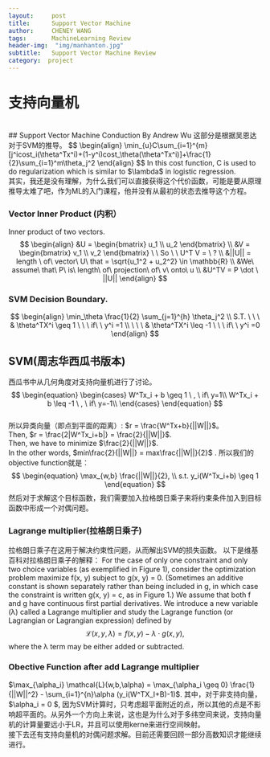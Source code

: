 ```yaml
---
layout:     post
title:      Support Vector Machine
author:     CHENEY WANG
tags: 		MachineLearning Review
header-img:  "img/manhanton.jpg"
subtitle:  	Support Vector Machine Review
category:  project
---
```

<!-- Start Writing Below in Markdown -->

# 支持向量机
<br >
## Support Vector Machine Conduction By Andrew Wu
这部分是根据吴恩达对于SVM的推导。
$$
\begin{align} 
\min_{u}C\sum_{i=1}^{m} [j^icost_i(\theta^Tx^i)+(1-y^i)cost_\theta(\theta^Tx^i)]+\frac{1}{2}\sum_{i=1}^m\theta_j^2
\end{align}
$$
In this cost function, C is used to do regularization which is similar to $\lambda$ in logistic regression.
<br>
其实，我还是没有理解，为什么我们可以直接获得这个代价函数，可能是要从原理推导太难了吧，作为ML的入门课程，他并没有从最初的状态去推导这个方程。

### Vector Inner Product (内积）
Inner product of two vectors.
$$
\begin{align}
&U =  \begin{bmatrix} 
u_1 \\ u_2 
\end{bmatrix} \\
&V = \begin{bmatrix} 
v_1 \\ v_2 
\end{bmatrix}  \ \ So \ \  U^T V = \ ? \\
&||U|| =  length \ of\  vector\ U\ that = \sqrt{u_1^2 + u_2^2} \in \mathbb{R} \\
&We\ assume\ that\ P\ is\ length\ of\ projection\ of\ v\ onto\ u \\
&U^TV = P \dot \ ||U||
\end{align}
$$

### SVM Decision Boundary.
$$
\begin{align}
\min_\theta \frac{1}{2} \sum_{j=1}^{h} \theta_j^2 \\
S.T. \ \ \ & \theta^TX^i \geq 1 \ \ \ if\ \ y^i =1 \\
\ \ \ & \theta^TX^i \leq -1 \ \ \ if\ \ y^i =0 
\end{align}
$$

## SVM(周志华西瓜书版本)
西瓜书中从几何角度对支持向量机进行了讨论。
<br >
$$ 
\begin{equation}
\begin{cases}
    W^Tx_i + b \geq 1 \ , \ if\ y=1\\
    W^Tx_i + b \leq -1 \ , \ if\ y=-1\\
\end{cases}
\end{equation}
$$
<br >
所以异类向量（即点到平面的距离）: $r = \frac{W^Tx+b}{||W||}$。
<br >
Then, $r = \frac{2|W^Tx_i+b|} = \frac{2}{||W||}$.
<br >
Then, we have to minimize $\frac{2}{||W||}$.
<br >
In the other words, $min\frac{2}{||W||} = max\frac{||W||}{2}$ .
所以我们的objective function就是：
$$
\begin{equation}
\max_{w,b} \frac{||W||}{2}, \\
s.t. y_i(W^Tx_i+b) \geq 1
\end{equation}
$$
然后对于求解这个目标函数，我们需要加入拉格朗日乘子来将约束条件加入到目标函数中形成一个对偶问题。
### Lagrange multiplier(拉格朗日乘子)
拉格朗日乘子在这用于解决约束性问题，从而解出SVM的损失函数。
以下是维基百科对拉格朗日乘子的解释：
For the case of only one constraint and only two choice variables (as exemplified in Figure 1), consider the optimization problem
maximize f(x, y)
subject to g(x, y) = 0.
(Sometimes an additive constant is shown separately rather than being included in g, in which case the constraint is written g(x, y) = c, as in Figure 1.) We assume that both f and g have continuous first partial derivatives. We introduce a new variable (λ) called a Lagrange multiplier and study the Lagrange function (or Lagrangian or Lagrangian expression) defined by
$$
\begin{equation}
\mathcal{L}(x,y,\lambda ) = f(x,y) - \lambda \cdot g(x,y),
\end{equation}
$$
where the λ term may be either added or subtracted.

### Obective Function after add Lagrange multiplier
$\max_{\alpha_i} \mathcal{L}(w,b,\alpha) = \max_{\alpha_i \geq 0} \frac{1}{||W||^2} - \sum_{i=1}^{n}\alpha (y_i(W^TX_I+B)-1)$.
其中，对于非支持向量，$\alpha_i = 0 $, 因为SVM计算时，只考虑超平面附近的点，所以其他的点是不影响超平面的。从另外一个方向上来说，这也是为什么对于多纬空间来说，支持向量机的计算量要远小于LR，并且可以使用kerne来进行空间映射。
<br >
接下去还有支持向量机的对偶问题求解。目前还需要回顾一部分高数知识才能继续进行。






